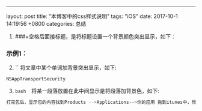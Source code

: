 ---
layout: post
title:  "本博客中的css样式说明"
tags:  "iOS"
date:   2017-10-1 14:19:56 +0800
categories: 总结

1. ###+空格后面接标题，是将标题设置一个背景颜色突出显示，如下：

### 示例1：

2. `` 将文章中某个单词加背景突出显示，如下:

`NSAppTransportSecurity`

3. ```bash  ```将某一段落放置在此中间显示是将段落加背景色，如下:

```bash
打完包后，显示包的内容找到Products -->Applications-->你的应用 拖到itunes中，然后打开包内容你就找到了ipa文件，将这个ipa上传到你的测试网站上就可以收到推送了。这步操作可以让你证书和描述文件匹配。  
```


